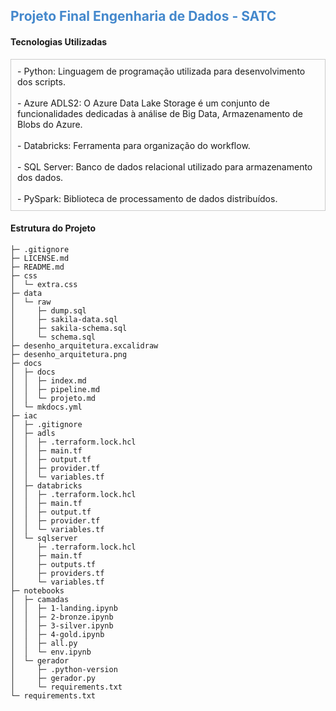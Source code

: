 ## <span style="color: #48c;">**Projeto Final Engenharia de Dados - SATC**</span>



#### **Tecnologias Utilizadas**

<div style="border: 1px solid #ccc; padding: 10px; margin: 10px 0;">
- Python: Linguagem de programação utilizada para desenvolvimento dos scripts. <br><br>
- Azure ADLS2: O Azure Data Lake Storage é um conjunto de funcionalidades dedicadas à análise de Big Data, Armazenamento de Blobs do Azure. <br><br> 
- Databricks: Ferramenta para organização do workflow. <br><br>
- SQL Server: Banco de dados relacional utilizado para armazenamento dos dados. <br><br>
- PySpark: Biblioteca de processamento de dados distribuídos.
</div>



#### **Estrutura do Projeto**

```
├─ .gitignore
├─ LICENSE.md
├─ README.md
├─ css
│  └─ extra.css
├─ data
│  └─ raw
│     ├─ dump.sql
│     ├─ sakila-data.sql
│     ├─ sakila-schema.sql
│     └─ schema.sql
├─ desenho_arquitetura.excalidraw
├─ desenho_arquitetura.png
├─ docs
│  ├─ docs
│  │  ├─ index.md
│  │  ├─ pipeline.md
│  │  └─ projeto.md
│  └─ mkdocs.yml
├─ iac
│  ├─ .gitignore
│  ├─ adls
│  │  ├─ .terraform.lock.hcl
│  │  ├─ main.tf
│  │  ├─ output.tf
│  │  ├─ provider.tf
│  │  └─ variables.tf
│  ├─ databricks
│  │  ├─ .terraform.lock.hcl
│  │  ├─ main.tf
│  │  ├─ output.tf
│  │  ├─ provider.tf
│  │  └─ variables.tf
│  └─ sqlserver
│     ├─ .terraform.lock.hcl
│     ├─ main.tf
│     ├─ outputs.tf
│     ├─ providers.tf
│     └─ variables.tf
├─ notebooks
│  ├─ camadas
│  │  ├─ 1-landing.ipynb
│  │  ├─ 2-bronze.ipynb
│  │  ├─ 3-silver.ipynb
│  │  ├─ 4-gold.ipynb
│  │  ├─ all.py
│  │  └─ env.ipynb
│  └─ gerador
│     ├─ .python-version
│     ├─ gerador.py
│     └─ requirements.txt
└─ requirements.txt
```